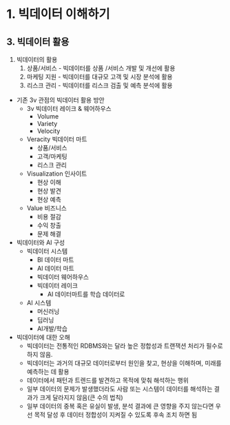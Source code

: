 # 1. 빅데이터 이해하기
## 3. 빅데이터 활용
1. 빅데이터의 활용
   1. 상품/서비스 - 빅데이터를 상품 /서비스 개발 및 개선에 활용
   2. 마케팅 지원 - 빅데이터를 대규모 고객 및 시장 분석에 활용
   3. 리스크 관리 - 빅데이터를 리스크 검출 및 예측 분석에 활용
* 기존 3v 관점의 빅데이터 활용 방안
  * 3v 빅데이터 레이크 & 웨어하우스
    * Volume 
    * Variety
    * Velocity
  * Veracity 빅데이터 마트
    * 상품/서비스
    * 고객/마케팅
    * 리스크 관리
  * Visualization 인사이트
    * 현상 이해
    * 현상 발견
    * 현상 예측
  * Value 비즈니스
    * 비용 절감
    * 수익 창출
    * 문제 해결
* 빅데이터와 AI 구성
  * 빅데이터 시스템
    * BI 데이터 마트
    * AI 데이터 마트
    * 빅데이터 웨어하우스
    * 빅데이터 레이크
      * AI 데이터마트를 학습 데이터로
  * AI 시스템
    * 머신러닝
    * 딥러닝
    * AI개발/학습
* 빅데이터에 대한 오해
  * 빅데이터는 전통적인 RDBMS와는 달라 높은 정합성과 트랜잭션 처리가 필수로 하지 않음. 
  * 빅데이터는 과거의 대규모 데이터로부터 원인을 찾고, 현상을 이해하며, 미래를 예측하는 데 활용
  * 데이터에서 패턴과 트렌드를 발견하고 목적에 맞춰 해석하는 행위
  * 일부 데이터의 문제가 발생했더라도 사람 또는 시스템이 데이터를 해석하는 결과가 크게 달라지지 않음(큰 수의 법칙)
  * 일부 데이터의 중복 혹은 유실이 발생, 분석 결과에 큰 영향을 주지 않는다면 우선 목적 달성 후 데이터 정합성이 지켜질 수 있도록 후속 조치 하면 됨